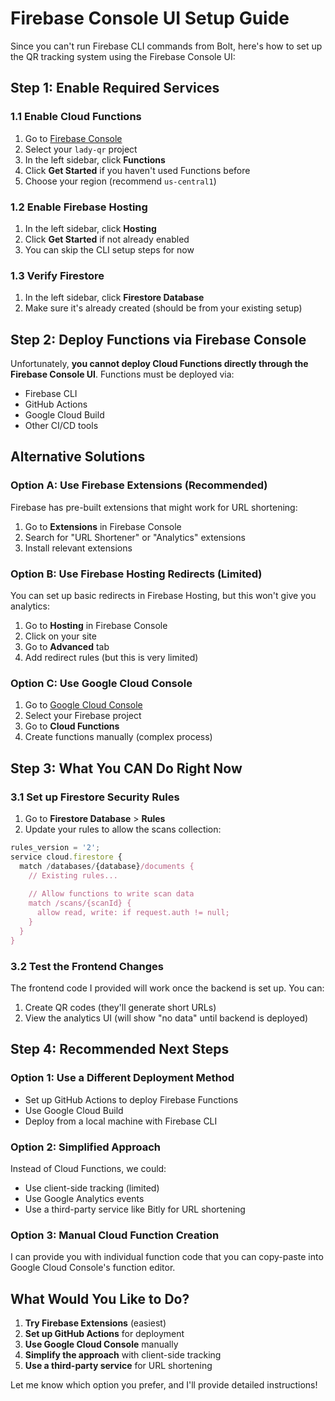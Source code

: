 # Firebase Console UI Setup Guide

Since you can't run Firebase CLI commands from Bolt, here's how to set up the QR tracking system using the Firebase Console UI:

## Step 1: Enable Required Services

### 1.1 Enable Cloud Functions
1. Go to [Firebase Console](https://console.firebase.google.com)
2. Select your `lady-qr` project
3. In the left sidebar, click **Functions**
4. Click **Get Started** if you haven't used Functions before
5. Choose your region (recommend `us-central1`)

### 1.2 Enable Firebase Hosting
1. In the left sidebar, click **Hosting**
2. Click **Get Started** if not already enabled
3. You can skip the CLI setup steps for now

### 1.3 Verify Firestore
1. In the left sidebar, click **Firestore Database**
2. Make sure it's already created (should be from your existing setup)

## Step 2: Deploy Functions via Firebase Console

Unfortunately, **you cannot deploy Cloud Functions directly through the Firebase Console UI**. Functions must be deployed via:
- Firebase CLI
- GitHub Actions
- Google Cloud Build
- Other CI/CD tools

## Alternative Solutions

### Option A: Use Firebase Extensions (Recommended)
Firebase has pre-built extensions that might work for URL shortening:

1. Go to **Extensions** in Firebase Console
2. Search for "URL Shortener" or "Analytics" extensions
3. Install relevant extensions

### Option B: Use Firebase Hosting Redirects (Limited)
You can set up basic redirects in Firebase Hosting, but this won't give you analytics:

1. Go to **Hosting** in Firebase Console
2. Click on your site
3. Go to **Advanced** tab
4. Add redirect rules (but this is very limited)

### Option C: Use Google Cloud Console
1. Go to [Google Cloud Console](https://console.cloud.google.com)
2. Select your Firebase project
3. Go to **Cloud Functions**
4. Create functions manually (complex process)

## Step 3: What You CAN Do Right Now

### 3.1 Set up Firestore Security Rules
1. Go to **Firestore Database** > **Rules**
2. Update your rules to allow the scans collection:

```javascript
rules_version = '2';
service cloud.firestore {
  match /databases/{database}/documents {
    // Existing rules...
    
    // Allow functions to write scan data
    match /scans/{scanId} {
      allow read, write: if request.auth != null;
    }
  }
}
```

### 3.2 Test the Frontend Changes
The frontend code I provided will work once the backend is set up. You can:
1. Create QR codes (they'll generate short URLs)
2. View the analytics UI (will show "no data" until backend is deployed)

## Step 4: Recommended Next Steps

### Option 1: Use a Different Deployment Method
- Set up GitHub Actions to deploy Firebase Functions
- Use Google Cloud Build
- Deploy from a local machine with Firebase CLI

### Option 2: Simplified Approach
Instead of Cloud Functions, we could:
- Use client-side tracking (limited)
- Use Google Analytics events
- Use a third-party service like Bitly for URL shortening

### Option 3: Manual Cloud Function Creation
I can provide you with individual function code that you can copy-paste into Google Cloud Console's function editor.

## What Would You Like to Do?

1. **Try Firebase Extensions** (easiest)
2. **Set up GitHub Actions** for deployment
3. **Use Google Cloud Console** manually
4. **Simplify the approach** with client-side tracking
5. **Use a third-party service** for URL shortening

Let me know which option you prefer, and I'll provide detailed instructions!